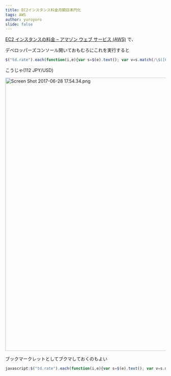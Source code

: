 ```yaml
---
title: EC2インスタンス料金月額日本円化
tags: AWS
author: yuroyoro
slide: false
---
```

[EC2 インスタンスの料金 – アマゾン ウェブ サービス \(AWS\)](https://aws.amazon.com/jp/ec2/pricing/on-demand/) で、


デベロッパーズコンソール開いておもむろにこれを実行すると

```js
$("td.rate").each(function(i,e){var s=$(e).text(); var v=s.match(/\$([0-9\.]+)/)[1]*24*30*112;$(e).text(s+" | 月額 "+v.toFixed(0)+"円");});
```

こうじゃ(112 JPY/USD)

<img width="857" alt="Screen Shot 2017-06-28 17.54.34.png" src="https://yuroyoro.github.io/exported-from-qiita/images/4b3ca79f-b516-7287-9086-86e0b6dc1731.png">

ブックマークレットとしてブクマしておくのもよい

```js
javascript:$("td.rate").each(function(i,e){var s=$(e).text(); var v=s.match(/\$([0-9\.]+)/)[1]*24*30*112;$(e).text(s+" | 月額 "+v.toFixed(0)+"円");});
```



